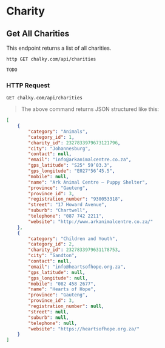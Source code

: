 # Charity

## Get All Charities
This endpoint returns a list of all charities.
 
```shell
http GET chalky.com/api/charities
```

```javascript
TODO
```

### HTTP Request

`GET chalky.com/api/charities`

> The above command returns JSON structured like this:

```json
[
    {
        "category": "Animals",
        "category_id": 1,
        "charity_id": 2327833979673121796,
        "city": "Johannesburg",
        "contact": null,
        "email": "info@arkanimalcentre.co.za",
        "gps_latitude": "S25° 59’03.3",
        "gps_longitude": "E027°56’45.5",
        "mobile": null,
        "name": "Ark Animal Centre – Puppy Shelter",
        "province": "Gauteng",
        "province_id": 3,
        "registration_number": "930053318",
        "street": "17 Howard Avenue",
        "suburb": "Chartwell",
        "telephone": "087 742 2211",
        "website": "http://www.arkanimalcentre.co.za/"
    },
    {
        "category": "Children and Youth",
        "category_id": 2,
        "charity_id": 2327833979631178753,
        "city": "Sandton",
        "contact": null,
        "email": "info@heartsofhope.org.za",
        "gps_latitude": null,
        "gps_longitude": null,
        "mobile": "082 458 2677",
        "name": "Hearts of Hope",
        "province": "Gauteng",
        "province_id": 3,
        "registration_number": null,
        "street": null,
        "suburb": null,
        "telephone": null,
        "website": "https://heartsofhope.org.za/"
    }
]
```


